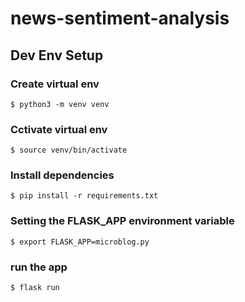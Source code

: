 # news-sentiment-analysis

## Dev Env Setup
### Create virtual env
```console
$ python3 -m venv venv
```
### Cctivate virtual env
```console
$ source venv/bin/activate
```
### Install dependencies
```console
$ pip install -r requirements.txt
```

### Setting the FLASK_APP environment variable
```console
$ export FLASK_APP=microblog.py
```

### run the app
```console
$ flask run
```
